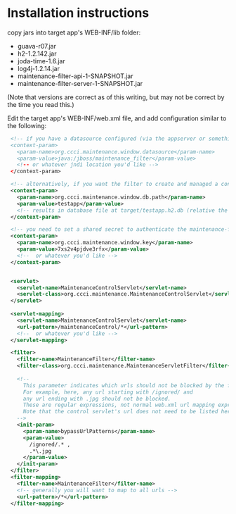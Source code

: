 Installation instructions
=========================


copy jars into target app's WEB-INF/lib folder:
* guava-r07.jar
* h2-1.2.142.jar
* joda-time-1.6.jar
* log4j-1.2.14.jar
* maintenance-filter-api-1-SNAPSHOT.jar
* maintenance-filter-server-1-SNAPSHOT.jar

(Note that versions are correct as of this writing, but may not be correct by the time you read this.)

Edit the target app's WEB-INF/web.xml file, and add configuration similar to the following:
 ```xml
  <!-- if you have a datasource configured (via the appserver or something), use this:
  <context-param>
    <param-name>org.ccci.maintenance.window.datasource</param-name>
    <param-value>java:/jboss/maintenance_filter</param-value> 
    <!-- or whatever jndi location you'd like -->
  </context-param>

  <!-- alternatively, if you want the filter to create and managed a connection pool, this parameter indicates where the h2 local maintenance window database should be created -->
  <context-param>
    <param-name>org.ccci.maintenance.window.db.path</param-name>
    <param-value>testapp</param-value>
    <!-- results in database file at target/testapp.h2.db (relative the working path of the jvm)-->
  </context-param>

  <!-- you need to set a shared secret to authenticate the maintenance-filter-controller client -->  
  <context-param>
    <param-name>org.ccci.maintenance.window.key</param-name>
    <param-value>7xs2v4pjdve3rfx</param-value>
    <!--  or whatever you'd like -->
  </context-param>


  <servlet>
    <servlet-name>MaintenanceControlServlet</servlet-name>
    <servlet-class>org.ccci.maintenance.MaintenanceControlServlet</servlet-class>
  </servlet>
  
  <servlet-mapping>
    <servlet-name>MaintenanceControlServlet</servlet-name>
    <url-pattern>/maintenanceControl/*</url-pattern>
    <!--  or whatever you'd like -->
  </servlet-mapping>

  <filter>
    <filter-name>MaintenanceFilter</filter-name>
    <filter-class>org.ccci.maintenance.MaintenanceServletFilter</filter-class>
    
    <!-- 
      This parameter indicates which urls should not be blocked by the filter.
      For example, here, any url starting with /ignored/ and
      any url ending with .jpg should not be blocked.
      These are regular expressions, not normal web.xml url mapping expressions.
      Note that the control servlet's url does not need to be listed here; it will be bypassed automatically.
    -->
    <init-param>
      <param-name>bypassUrlPatterns</param-name>
      <param-value>
        /ignored/.* ,
        .*\.jpg
      </param-value>
    </init-param>    
  </filter>
  <filter-mapping>
    <filter-name>MaintenanceFilter</filter-name>
    <!-- generally you will want to map to all urls -->
    <url-pattern>/*</url-pattern>
  </filter-mapping>
```
